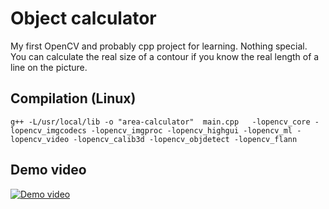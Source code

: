 # Object calculator
My first OpenCV and probably cpp project for learning. Nothing special.  
You can calculate the real size of a contour if you know the real length of a line on the picture.
## Compilation (Linux)
`g++ -L/usr/local/lib -o "area-calculator"  main.cpp   -lopencv_core -lopencv_imgcodecs -lopencv_imgproc -lopencv_highgui -lopencv_ml -lopencv_video -lopencv_calib3d -lopencv_objdetect -lopencv_flann`
## Demo video
[![Demo video](https://img.youtube.com/vi/Aq6pscyET9w/0.jpg)](https://youtu.be/Aq6pscyET9w)